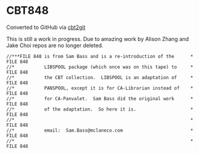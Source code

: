 # CBT848
Converted to GitHub via [cbt2git](https://github.com/wizardofzos/cbt2git)

This is still a work in progress. 
Due to amazing work by Alison Zhang and Jake Choi repos are no longer deleted.

```
//***FILE 848 is from Sam Bass and is a re-introduction of the      *   FILE 848
//*           LIBSPOOL package (which once was on this tape) to     *   FILE 848
//*           the CBT collection.  LIBSPOOL is an adaptation of     *   FILE 848
//*           PANSPOOL, except it is for CA-Librarian instead of    *   FILE 848
//*           for CA-Panvalet.  Sam Bass did the original work      *   FILE 848
//*           of the adaptation.  So here it is.                    *   FILE 848
//*                                                                 *   FILE 848
//*           email:  Sam.Bass@mclaneco.com                         *   FILE 848
//*                                                                 *   FILE 848
```
